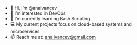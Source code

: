 - 👋 Hi, I’m @anaivancev
- 👀 I’m interested in DevOps
- 🌱 I’m currently learning Bash Scripting
- 💻 My current projects focus on cloud-based systems and microservices
- 📫 Reach me at: ana.ivancev@gmail.com

<!---
anaivancev/anaivancev is a ✨ special ✨ repository because its `README.md` (this file) appears on your GitHub profile.
You can click the Preview link to take a look at your changes.
--->
